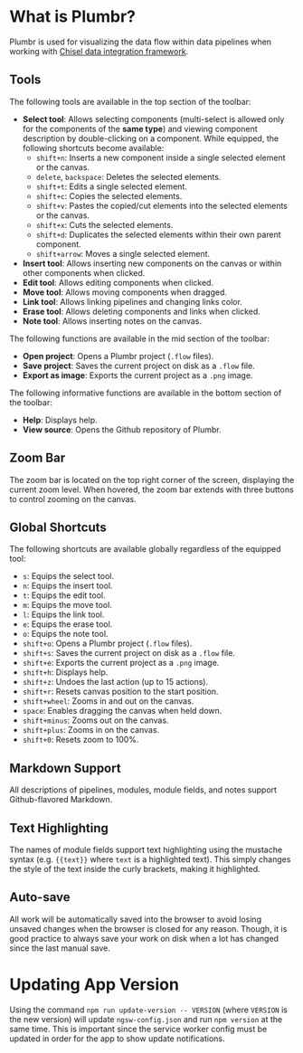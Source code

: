 # What is Plumbr?

Plumbr is used for visualizing the data flow within data pipelines when working with [Chisel data integration framework](https://chiselpowered.com).

## Tools

The following tools are available in the top section of the toolbar:
  - **Select tool**: Allows selecting components (multi-select is allowed only for the components of the **same type**) and viewing component description by double-clicking on a component. While equipped, the following shortcuts become available:
    - `shift+n`: Inserts a new component inside a single selected element or the canvas.
    - `delete`, `backspace`: Deletes the selected elements.
    - `shift+t`: Edits a single selected element.
    - `shift+c`: Copies the selected elements.
    - `shift+v`: Pastes the copied/cut elements into the selected elements or the canvas.
    - `shift+x`: Cuts the selected elements.
    - `shift+d`: Duplicates the selected elements within their own parent component.
    - `shift+arrow`: Moves a single selected element.
  - **Insert tool**: Allows inserting new components on the canvas or within other components when clicked.
  - **Edit tool**: Allows editing components when clicked.
  - **Move tool**: Allows moving components when dragged.
  - **Link tool**: Allows linking pipelines and changing links color.
  - **Erase tool**: Allows deleting components and links when clicked.
  - **Note tool**: Allows inserting notes on the canvas.

The following functions are available in the mid section of the toolbar:
  - **Open project**: Opens a Plumbr project (`.flow` files).
  - **Save project**: Saves the current project on disk as a `.flow` file.
  - **Export as image**: Exports the current project as a `.png` image.

The following informative functions are available in the bottom section of the toolbar:
  - **Help**: Displays help.
  - **View source**: Opens the Github repository of Plumbr.

## Zoom Bar

The zoom bar is located on the top right corner of the screen, displaying the current zoom level. When hovered, the zoom bar extends with three buttons to control zooming on the canvas.

## Global Shortcuts

The following shortcuts are available globally regardless of the equipped tool:
  - `s`: Equips the select tool.
  - `n`: Equips the insert tool.
  - `t`: Equips the edit tool.
  - `m`: Equips the move tool.
  - `l`: Equips the link tool.
  - `e`: Equips the erase tool.
  - `o`: Equips the note tool.
  - `shift+o`: Opens a Plumbr project (`.flow` files).
  - `shift+s`: Saves the current project on disk as a `.flow` file.
  - `shift+e`: Exports the current project as a `.png` image.
  - `shift+h`: Displays help.
  - `shift+z`: Undoes the last action (up to 15 actions).
  - `shift+r`: Resets canvas position to the start position.
  - `shift+wheel`: Zooms in and out on the canvas.
  - `space`: Enables dragging the canvas when held down.
  - `shift+minus`: Zooms out on the canvas.
  - `shift+plus`: Zooms in on the canvas.
  - `shift+0`: Resets zoom to 100%.

## Markdown Support

All descriptions of pipelines, modules, module fields, and notes support Github-flavored Markdown.

## Text Highlighting

The names of module fields support text highlighting using the mustache syntax (e.g. `{{text}}` where `text` is a highlighted text). This simply changes the style of the text inside the curly brackets, making it highlighted.

## Auto-save

All work will be automatically saved into the browser to avoid losing unsaved changes when the browser is closed for any reason. Though, it is good practice to always save your work on disk when a lot has changed since the last manual save.

# Updating App Version

Using the command `npm run update-version -- VERSION` (where `VERSION` is the new version) will update `ngsw-config.json` and run `npm version` at the same time. This is important since the service worker config must be updated in order for the app to show update notifications.
